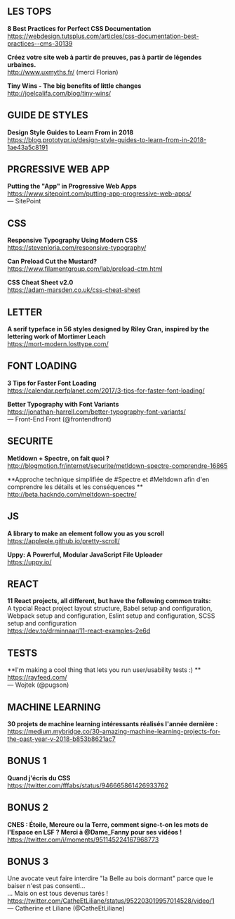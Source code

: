 ## LES TOPS

**8 Best Practices for Perfect CSS Documentation**  
https://webdesign.tutsplus.com/articles/css-documentation-best-practices--cms-30139

**Créez votre site web à partir de preuves, pas à partir de légendes urbaines.**  
http://www.uxmyths.fr/ (merci Florian)

**Tiny Wins - The big benefits of little changes**  
http://joelcalifa.com/blog/tiny-wins/


## GUIDE DE STYLES

**Design Style Guides to Learn From in 2018**  
https://blog.prototypr.io/design-style-guides-to-learn-from-in-2018-1ae43a5c8191


## PRGRESSIVE WEB APP

**Putting the "App" in Progressive Web Apps**  
https://www.sitepoint.com/putting-app-progressive-web-apps/  
— SitePoint


## CSS

**Responsive Typography Using Modern CSS**  
https://stevenloria.com/responsive-typography/

**Can Preload Cut the Mustard?**  
https://www.filamentgroup.com/lab/preload-ctm.html

**CSS Cheat Sheet v2.0**  
https://adam-marsden.co.uk/css-cheat-sheet


## LETTER

**A serif typeface in 56 styles designed by Riley Cran, inspired by the lettering work of Mortimer Leach**  
https://mort-modern.losttype.com/


## FONT LOADING

**3 Tips for Faster Font Loading**  
https://calendar.perfplanet.com/2017/3-tips-for-faster-font-loading/

**Better Typography with Font Variants**  
https://jonathan-harrell.com/better-typography-font-variants/  
— Front-End Front (@frontendfront)


## SECURITE

**Metldown + Spectre, on fait quoi ?**  
http://blogmotion.fr/internet/securite/metldown-spectre-comprendre-16865

**Approche technique simplifiée de #Spectre et #Meltdown afin d'en comprendre les détails et les conséquences **  
http://beta.hackndo.com/meltdown-spectre/


## JS

**A library to make an element follow you as you scroll**  
https://appleple.github.io/pretty-scroll/

**Uppy: A Powerful, Modular JavaScript File Uploader**  
https://uppy.io/


## REACT

**11 React projects, all different, but have the following common traits:**  
A typcial React project layout structure, Babel setup and configuration, Webpack setup and configuration, Eslint setup and configuration, SCSS setup and configuration  
https://dev.to/drminnaar/11-react-examples-2e6d


## TESTS

**I'm making a cool thing that lets you run user/usability tests :) **
https://rayfeed.com/  
— Wojtek (@pugson)


## MACHINE LEARNING

**30 projets de machine learning intéressants réalisés l'année dernière :**
https://medium.mybridge.co/30-amazing-machine-learning-projects-for-the-past-year-v-2018-b853b8621ac7

## BONUS 1

**Quand j'écris du CSS**  
https://twitter.com/fffabs/status/946665861426933762


## BONUS 2

**CNES : Étoile, Mercure ou la Terre, comment signe-t-on les mots de l'Espace en LSF ? Merci à @Dame_Fanny pour ses vidéos !**  
https://twitter.com/i/moments/951145224167968773


## BONUS 3

Une avocate veut faire interdire "la Belle au bois dormant" parce que le baiser n'est pas consenti...  
... Mais on est tous devenus tarés !  
https://twitter.com/CatheEtLiliane/status/952203019957014528/video/1  
— Catherine et Liliane (@CatheEtLiliane)

